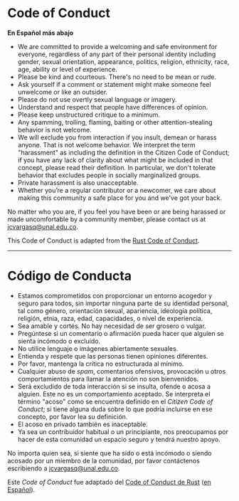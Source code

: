 # Code of Conduct

**En Español más abajo**

- We are committed to provide a welcoming and safe environment for everyone,
regardless of any part of their personal identity including gender, sexual
orientation, appearance, politics, religion, ethnicity, race, age, ability or
level of experience.
- Please be kind and courteous. There's no need to be mean or rude.
- Ask yourself if a comment or statement might make someone feel unwelcome or like an outsider.
- Please do not use overtly sexual language or imagery.
- Understand and respect that people have differences of opinion.
- Please keep unstructured critique to a minimum.
- Any spamming, trolling, flaming, baiting or other attention-stealing behavior is not welcome.
- We will exclude you from interaction if you insult, demean or harass anyone.
That is not welcome behavior. We interpret the term "harassment" as including the
definition in the Citizen Code of Conduct; if you have any lack of clarity about
what might be included in that concept, please read their definition.
In particular, we don't tolerate behavior that excludes people in socially marginalized groups.
- Private harassment is also unacceptable.
- Whether you’re a regular contributor or a newcomer, we care about making this
community a safe place for you and we've got your back.

No matter who you are, if you feel you have been or are being harassed or made
uncomfortable by a community member, please contact us at [jcvargasq@unal.edu.co](mailto:jcvargasq@unal.edu.co).

This Code of Conduct is adapted from the [Rust Code of Conduct][rust-coc].

----

# Código de Conducta

- Estamos comprometidos con proporcionar un entorno acogedor y seguro para todos,
sin importar ninguna parte de su identidad personal, tal como género, orientación
sexual, apariencia, ideología política, religión, etnia, raza, edad, capacidades, o
nivel de experiencia.
- Sea amable y cortés. No hay necesidad de ser grosero o vulgar.
- Pregúntese si un comentario o afirmación pueda hacer que alguien se sienta incómodo
o excluído.
- No utilice lenguaje o imágenes abiertamente sexuales.
- Entienda y respete que las personas tienen opiniones diferentes.
- Por favor, mantenga la crítica no estructurada al mínimo.
- Cualquier abuso de _spam_, comentarios ofensivos, provocación u otros comportamientos
para llamar la atención no son bienvenidos.
- Será excludido de toda interacción si se insulta, ofende o acosa a alguien.
Este no es un comportamiento aceptado. Se interpreta el término "acoso" como se
encuentra definido en el _Citizen Code of Conduct_; si tiene alguna duda sobre lo
que podría incluirse en ese concepto, por favor lea su definición.
- El acoso en privado también es inaceptable.
- Ya sea un contribuidor habitual o un principiante, nos preocupamos por hacer de
esta comunidad un espacio seguro y tendrá nuestro apoyo.

No importa quien sea, si siente que ha sido o está incómodo o siendo acosado por 
un miembro de la comunidad, por favor contáctenos escribiendo a [jcvargasq@unal.edu.co](mailto:jcvargasq@unal.edu.co).

Este _Code of Conduct_ fue adaptado del [Code of Conduct de Rust][rust-coc] ([en Español][rust-coc-es]).

[rust-coc]: https://www.rust-lang.org/policies/code-of-conduct
[rust-coc-es]: https://www.rust-lang.org/es/policies/code-of-conduct
